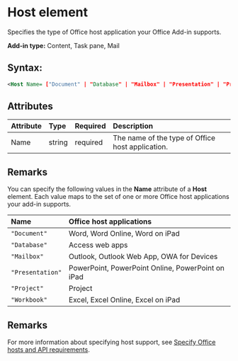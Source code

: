 
# Host element
Specifies the type of Office host application your Office Add-in supports.

 **Add-in type:** Content, Task pane, Mail


## Syntax:


```XML
<Host Name= ["Document" | "Database" | "Mailbox" | "Presentation" | "Project" | "Workbook"] />
```


## Attributes



|**Attribute**|**Type**|**Required**|**Description**|
|:-----|:-----|:-----|:-----|
|Name|string|required|The name of the type of Office host application.|

## Remarks

You can specify the following values in the  **Name** attribute of a **Host** element. Each value maps to the set of one or more Office host applications your add-in supports.



|**Name**|**Office host applications**|
|:-----|:-----|
| `"Document"`|Word, Word Online, Word on iPad|
| `"Database"`|Access web apps|
| `"Mailbox"`|Outlook, Outlook Web App, OWA for Devices|
| `"Presentation"`|PowerPoint, PowerPoint Online, PowerPoint on iPad|
| `"Project"`|Project|
| `"Workbook"`|Excel, Excel Online, Excel on iPad|

## Remarks

For more information about specifying host support, see [Specify Office hosts and API requirements](http://msdn.microsoft.com/library/6b6702f2-b0a5-46ab-a356-8dda897ca8ae%28Office.15%29.aspx).

